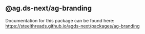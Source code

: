 ## @ag.ds-next/ag-branding

Documentation for this package can be found here: https://steelthreads.github.io/agds-next/packages/ag-branding

